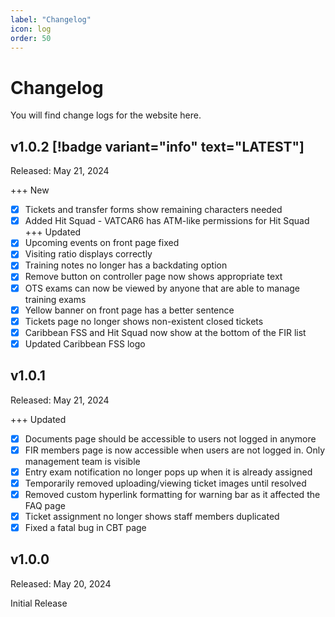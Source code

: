 ```yaml
---
label: "Changelog"
icon: log
order: 50
---
```


# Changelog

You will find change logs for the website here.

## v1.0.2 [!badge variant="info" text="LATEST"]

Released: May 21, 2024

+++ New
- [x] Tickets and transfer forms show remaining characters needed
- [x] Added Hit Squad - VATCAR6 has ATM-like permissions for Hit Squad
+++ Updated
- [x] Upcoming events on front page fixed
- [x] Visiting ratio displays correctly
- [x] Training notes no longer has a backdating option
- [x] Remove button on controller page now shows appropriate text
- [x] OTS exams can now be viewed by anyone that are able to manage training exams
- [x] Yellow banner on front page has a better sentence
- [x] Tickets page no longer shows non-existent closed tickets
- [x] Caribbean FSS and Hit Squad now show at the bottom of the FIR list
- [x] Updated Caribbean FSS logo

## v1.0.1

Released: May 21, 2024

+++ Updated
- [x] Documents page should be accessible to users not logged in anymore
- [x] FIR members page is now accessible when users are not logged in. Only management team is visible
- [x] Entry exam notification no longer pops up when it is already assigned
- [x] Temporarily removed uploading/viewing ticket images until resolved
- [x] Removed custom hyperlink formatting for warning bar as it affected the FAQ page
- [x] Ticket assignment no longer shows staff members duplicated
- [x] Fixed a fatal bug in CBT page

## v1.0.0

Released: May 20, 2024

Initial Release